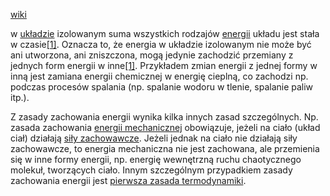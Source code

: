[wiki](https://pl.wikipedia.org/wiki/Zasada_zachowania_energii)

w [układzie](https://pl.wikipedia.org/wiki/Uk%C5%82ad_fizyczny "Układ fizyczny") izolowanym suma wszystkich rodzajów [energii](https://pl.wikipedia.org/wiki/Energia_(fizyka) "Energia (fizyka)") układu jest stała w czasie[[1]](https://pl.wikipedia.org/wiki/Zasada_zachowania_energii#cite_note-:0-1). Oznacza to, że energia w układzie izolowanym nie może być ani utworzona, ani zniszczona, mogą jedynie zachodzić przemiany z jednych form energii w inne[[1]](https://pl.wikipedia.org/wiki/Zasada_zachowania_energii#cite_note-:0-1). Przykładem zmian energii z jednej formy w inną jest zamiana energii chemicznej w energię cieplną, co zachodzi np. podczas procesów spalania (np. spalanie wodoru w tlenie, spalanie paliw itp.).

Z zasady zachowania energii wynika kilka innych zasad szczególnych. Np. zasada zachowania [energii mechanicznej](https://pl.wikipedia.org/wiki/Energia_mechaniczna "Energia mechaniczna") obowiązuje, jeżeli na ciało (układ ciał) działają [siły zachowawcze](https://pl.wikipedia.org/wiki/Si%C5%82a_zachowawcza "Siła zachowawcza"). Jeżeli jednak na ciało nie działają siły zachowawcze, to energia mechaniczna nie jest zachowana, ale przemienia się w inne formy energii, np. energię wewnętrzną ruchu chaotycznego molekuł, tworzących ciało. Innym szczególnym przypadkiem zasady zachowania energii jest [pierwsza zasada termodynamiki](https://pl.wikipedia.org/wiki/Pierwsza_zasada_termodynamiki "Pierwsza zasada termodynamiki").
